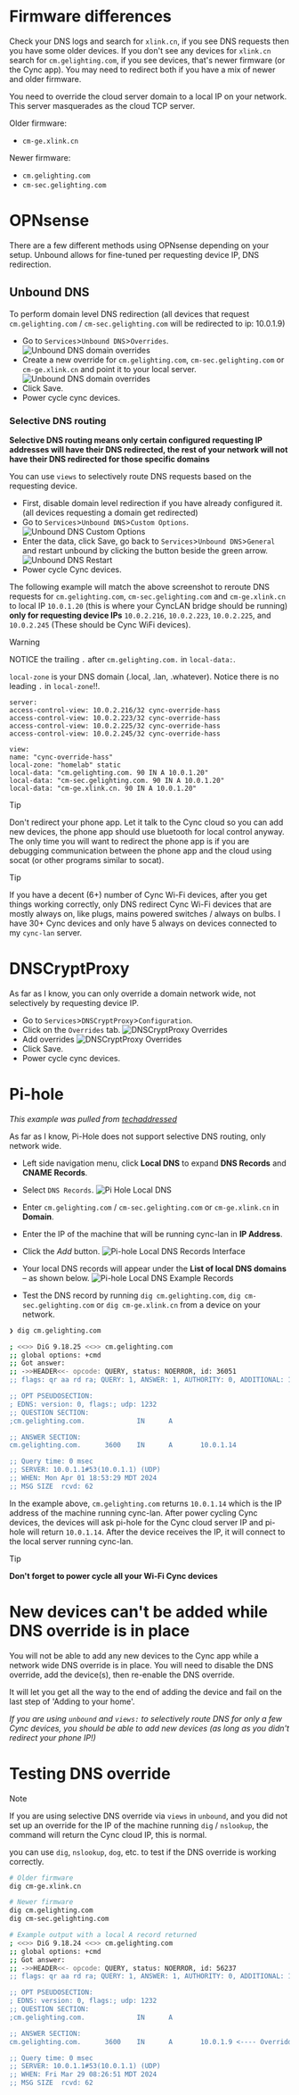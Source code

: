 # Firmware differences

Check your DNS logs and search for `xlink.cn`, if you see DNS requests 
then you have some older devices. If you don't see any devices for `xlink.cn` search for `cm.gelighting.com`, 
if you see devices, that's newer firmware (or the Cync app). You may need to redirect both if you have a mix of newer and older firmware.

You need to override the cloud server domain to a local IP on your network. This server masquerades as the cloud TCP server.

Older firmware:
 - `cm-ge.xlink.cn`

Newer firmware:
 - `cm.gelighting.com`
 - `cm-sec.gelighting.com`


# OPNsense
There are a few different methods using OPNsense depending on your setup. Unbound allows for fine-tuned per 
requesting device IP, DNS redirection.

## Unbound DNS
To perform domain level DNS redirection (all devices that request `cm.gelighting.com` / `cm-sec.gelighting.com`
will be redirected to ip: 10.0.1.9)

- Go to `Services`>`Unbound DNS`>`Overrides`.
![Unbound DNS domain overrides](./assets/opnsense_unbound_host_overrides_.png)
- Create a new override for `cm.gelighting.com`, `cm-sec.gelighting.com` or `cm-ge.xlink.cn` and point it to your local server.
![Unbound DNS domain overrides](./assets/opnsense_unbound_edit_host_overrides.png)
- Click Save.
- Power cycle cync devices.

### Selective DNS routing
**Selective DNS routing means only certain configured requesting IP addresses will have their DNS redirected, 
the rest of your network will not have their DNS redirected for those specific domains**

You can use `views` to selectively route DNS requests based on the requesting device.

- First, disable domain level redirection if you have already configured it. (all devices requesting a domain get redirected)
- Go to `Services`>`Unbound DNS`>`Custom Options`.
![Unbound DNS Custom Options](./assets/opnsense_unbound_custom_options.png)
- Enter the data, click Save, go back to `Services`>`Unbound DNS`>`General` and restart unbound by clicking the button beside the green arrow.
![Unbound DNS Restart](./assets/opnsense_unbound_restart.png)
- Power cycle Cync devices.

The following example will match the above screenshot to reroute DNS requests for `cm.gelighting.com`, `cm-sec.gelighting.com` 
and `cm-ge.xlink.cn` to local IP `10.0.1.20` (this is where your CyncLAN bridge should be running) 
**only for requesting device IPs** `10.0.2.216`, `10.0.2.223`, `10.0.2.225`, and `10.0.2.245` (These should be Cync WiFi devices).


>[!WARNING]
> NOTICE the trailing `.` after `cm.gelighting.com.` in `local-data:`.
> 
> `local-zone` is your DNS domain (.local, .lan, .whatever). Notice there is no leading `.` in `local-zone`!!.

```
server:
access-control-view: 10.0.2.216/32 cync-override-hass
access-control-view: 10.0.2.223/32 cync-override-hass
access-control-view: 10.0.2.225/32 cync-override-hass
access-control-view: 10.0.2.245/32 cync-override-hass

view:
name: "cync-override-hass"
local-zone: "homelab" static
local-data: "cm.gelighting.com. 90 IN A 10.0.1.20"
local-data: "cm-sec.gelighting.com. 90 IN A 10.0.1.20"
local-data: "cm-ge.xlink.cn. 90 IN A 10.0.1.20"
```

>[!TIP]
> Don't redirect your phone app. Let it talk to the Cync cloud so you can add new devices, the phone app 
> should use bluetooth for local control anyway. The only time you will want to redirect the phone app is if you are 
> debugging communication between the phone app and the cloud using socat (or other programs similar to socat). 

>[!TIP]
> If you have a decent (6+) number of Cync Wi-Fi devices, after you get things working correctly,
> only DNS redirect Cync Wi-Fi devices that are mostly always on, like plugs, mains powered switches / always on bulbs.
> I have 30+ Cync devices and only have 5 always on devices connected to my `cync-lan` server.

# DNSCryptProxy
As far as I know, you can only override a domain network wide, not selectively by requesting device IP.

- Go to `Services`>`DNSCryptProxy`>`Configuration`.
- Click on the `Overrides` tab.
![DNSCryptProxy Overrides](./assets/opnsense_dnscrypt_overrides.png)
- Add overrides
![DNSCryptProxy Overrides](./assets/opnsense_dnscrypt_edit_overrides.png)
- Click Save.
- Power cycle cync devices.


# Pi-hole
*This example was pulled from [techaddressed](https://www.techaddressed.com/tutorials/using-pi-hole-local-dns/)*

As far as I know, Pi-Hole does not support selective DNS routing, only network wide.

- Left side navigation menu, click **Local DNS** to expand **DNS Records** and **CNAME Records**. 
- Select `DNS Records`.
![Pi Hole Local DNS](./assets/pi-hole-local-dns-menu-items.webp)

- Enter `cm.gelighting.com` / `cm-sec.gelighting.com` or `cm-ge.xlink.cn` in **Domain**.
- Enter the IP of the machine that will be running cync-lan in **IP Address**. 
- Click the *Add* button.
![Pi-hole Local DNS Records Interface](./assets/pi-hole-local-dns-interface.webp)

- Your local DNS records will appear under the **List of local DNS domains** – as shown below.
![Pi-hole Local DNS Example Records](./assets/pi-hole-local-dns-examples.webp)

- Test the DNS record by running `dig cm.gelighting.com`, `dig cm-sec.gelighting.com` or `dig cm-ge.xlink.cn` from a device on your network.
```bash
❯ dig cm.gelighting.com

; <<>> DiG 9.18.25 <<>> cm.gelighting.com
;; global options: +cmd
;; Got answer:
;; ->>HEADER<<- opcode: QUERY, status: NOERROR, id: 36051
;; flags: qr aa rd ra; QUERY: 1, ANSWER: 1, AUTHORITY: 0, ADDITIONAL: 1

;; OPT PSEUDOSECTION:
; EDNS: version: 0, flags:; udp: 1232
;; QUESTION SECTION:
;cm.gelighting.com.             IN      A

;; ANSWER SECTION:
cm.gelighting.com.      3600    IN      A       10.0.1.14

;; Query time: 0 msec
;; SERVER: 10.0.1.1#53(10.0.1.1) (UDP)
;; WHEN: Mon Apr 01 18:53:29 MDT 2024
;; MSG SIZE  rcvd: 62
```
In the example above, `cm.gelighting.com` returns `10.0.1.14` which is the IP address of the machine running cync-lan. 
After power cycling Cync devices, the devices will ask pi-hole for the Cync cloud server IP and pi-hole will return `10.0.1.14`.
After the device receives the IP, it will connect to the local server running cync-lan.

>[!TIP]
> **Don't forget to power cycle all your Wi-Fi Cync devices**

# New devices can't be added while DNS override is in place
You will not be able to add any new devices to the Cync app while a network wide DNS override is in place.
You will need to disable the DNS override, add the device(s), then re-enable the DNS override.

It will let you get all the way to the end of adding the device and fail on the last step of 'Adding to your home'.

*If you are using `unbound` and `views:` to selectively route DNS for only a few Cync devices, 
you should be able to add new devices (as long as you didn't redirect your phone IP!)*

# Testing DNS override
>[!NOTE] 
> If you are using selective DNS override via `views` in
> `unbound`, and you did not set up an override for the IP of the
> machine running `dig` / `nslookup`, the command will return the Cync cloud IP, this is normal.

you can use `dig`, `nslookup`, `dog`, etc. to test if the DNS override is working correctly. 

 ```bash
# Older firmware
dig cm-ge.xlink.cn

# Newer firmware
dig cm.gelighting.com
dig cm-sec.gelighting.com

# Example output with a local A record returned
; <<>> DiG 9.18.24 <<>> cm.gelighting.com
;; global options: +cmd
;; Got answer:
;; ->>HEADER<<- opcode: QUERY, status: NOERROR, id: 56237
;; flags: qr aa rd ra; QUERY: 1, ANSWER: 1, AUTHORITY: 0, ADDITIONAL: 1

;; OPT PSEUDOSECTION:
; EDNS: version: 0, flags:; udp: 1232
;; QUESTION SECTION:
;cm.gelighting.com.             IN      A

;; ANSWER SECTION:
cm.gelighting.com.      3600    IN      A       10.0.1.9 <---- Overridden to a local machine running cync-lan

;; Query time: 0 msec
;; SERVER: 10.0.1.1#53(10.0.1.1) (UDP)
;; WHEN: Fri Mar 29 08:26:51 MDT 2024
;; MSG SIZE  rcvd: 62
```
